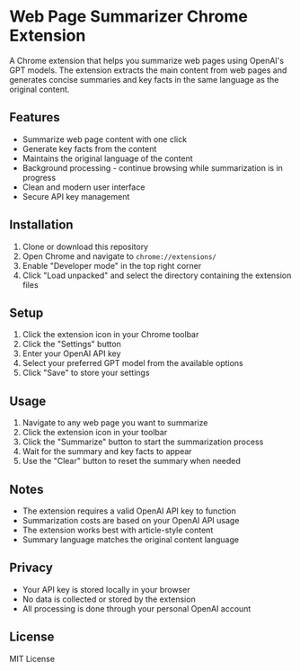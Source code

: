 # Web Page Summarizer Chrome Extension

A Chrome extension that helps you summarize web pages using OpenAI's GPT models. The extension extracts the main content from web pages and generates concise summaries and key facts in the same language as the original content.

## Features

- Summarize web page content with one click
- Generate key facts from the content
- Maintains the original language of the content
- Background processing - continue browsing while summarization is in progress
- Clean and modern user interface
- Secure API key management

## Installation

1. Clone or download this repository
2. Open Chrome and navigate to `chrome://extensions/`
3. Enable "Developer mode" in the top right corner
4. Click "Load unpacked" and select the directory containing the extension files

## Setup

1. Click the extension icon in your Chrome toolbar
2. Click the "Settings" button
3. Enter your OpenAI API key
4. Select your preferred GPT model from the available options
5. Click "Save" to store your settings

## Usage

1. Navigate to any web page you want to summarize
2. Click the extension icon in your toolbar
3. Click the "Summarize" button to start the summarization process
4. Wait for the summary and key facts to appear
5. Use the "Clear" button to reset the summary when needed

## Notes

- The extension requires a valid OpenAI API key to function
- Summarization costs are based on your OpenAI API usage
- The extension works best with article-style content
- Summary language matches the original content language

## Privacy

- Your API key is stored locally in your browser
- No data is collected or stored by the extension
- All processing is done through your personal OpenAI account

## License

MIT License 